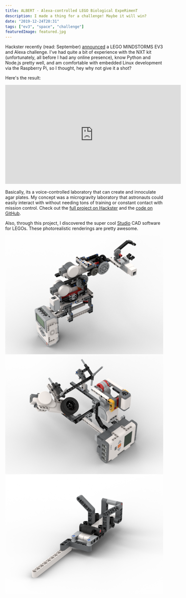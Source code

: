 ```yaml
---
title: ALBERT - Alexa-controlled LEGO Biological ExpeRimenT
description: I made a thing for a challenge! Maybe it will win?
date: "2019-12-24T20:31"
tags: ["ev3", "space", "challenge"]
featuredImage: featured.jpg
---
```


Hackster recently (read: September) [announced](https://www.hackster.io/contests/alexa-lego-voice-challenge?source=hacksterhomepagehttps://www.hackster.io/contests/alexa-lego-voice-challenge?source=hacksterhomepage) a LEGO MINDSTORMS EV3 and Alexa challenge. I've had quite a bit of experience with the NXT kit (unfortunately, all before I had any online presence), know Python and Node.js pretty well, and am comfortable with embedded Linux development via the Raspberry Pi, so I thought, hey why not give it a shot?

Here's the result:

<iframe width="560" height="315" src="https://www.youtube.com/embed/4Rc6c5YwXTE" frameborder="0" allow="accelerometer; autoplay; encrypted-media; gyroscope; picture-in-picture" allowfullscreen></iframe>

Basically, its a voice-controlled laboratory that can create and innoculate agar plates. My concept was a microgravity laboratory that astronauts could easily interact with without needing tons of training or constant contact with mission control. Check out the [full project on Hackster](https://www.hackster.io/mbr4477/albert-lab-0fcf07) and the [code on GitHub](https://github.com/mbr4477/albert).

Also, through this project, I discovered the super cool [Studio](https://www.bricklink.com/v3/studio/download.page) CAD software for LEGOs. These photorealistic renderings are pretty awesome.

![arm](arm.png)
![workstation](workstation.png)
![plate holder](plate_holder.png)
